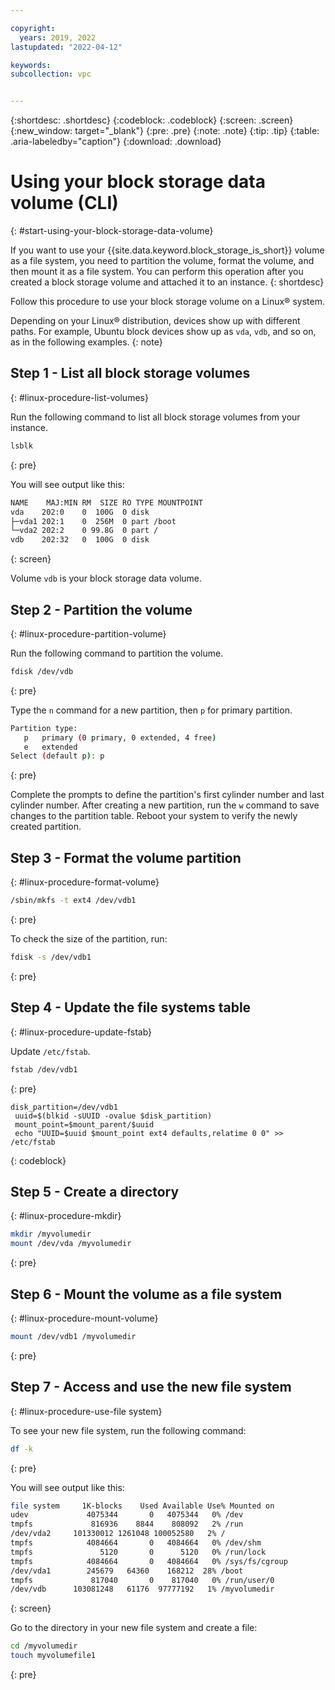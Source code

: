 ```yaml
---

copyright:
  years: 2019, 2022
lastupdated: "2022-04-12"

keywords:
subcollection: vpc


---
```


{:shortdesc: .shortdesc}
{:codeblock: .codeblock}
{:screen: .screen}
{:new_window: target="_blank"}
{:pre: .pre}
{:note: .note}
{:tip: .tip}
{:table: .aria-labeledby="caption"}
{:download: .download}

# Using your block storage data volume (CLI)
{: #start-using-your-block-storage-data-volume}

If you want to use your {{site.data.keyword.block_storage_is_short}} volume as a file system, you need to partition the volume, format the volume, and then mount it as a file system. You can perform this operation after you created a block storage volume and attached it to an instance.
{: shortdesc}

Follow this procedure to use your block storage volume on a Linux&reg; system.

Depending on your Linux&reg; distribution, devices show up with different paths. For example, Ubuntu block devices show up as `vda`, `vdb`, and so on, as in the following examples.
{: note}

## Step 1 - List all block storage volumes
{: #linux-procedure-list-volumes}

Run the following command to list all block storage volumes from your instance.

```bash
lsblk
```
{: pre}

You will see output like this:

```bash
NAME    MAJ:MIN RM  SIZE RO TYPE MOUNTPOINT
vda    202:0    0  100G  0 disk
├─vda1 202:1    0  256M  0 part /boot
└─vda2 202:2    0 99.8G  0 part /
vdb    202:32   0  100G  0 disk
```
{: screen}

Volume `vdb` is your block storage data volume.

## Step 2 - Partition the volume
{: #linux-procedure-partition-volume}

Run the following command to partition the volume.

```bash
fdisk /dev/vdb
```
{: pre}

Type the `n` command for a new partition, then `p` for primary partition.

```bash
Partition type:
   p   primary (0 primary, 0 extended, 4 free)
   e   extended
Select (default p): p
```
{: pre}

Complete the prompts to define the partition's first cylinder number and last cylinder number. After creating a new partition, run the `w` command to save changes to the partition table. Reboot your system to verify the newly created partition.

## Step 3 - Format the volume partition
{: #linux-procedure-format-volume}

```bash
/sbin/mkfs -t ext4 /dev/vdb1
```
{: pre}

To check the size of the partition, run:

```bash
fdisk -s /dev/vdb1
```
{: pre}

## Step 4 - Update the file systems table
{: #linux-procedure-update-fstab}

Update `/etc/fstab`.

```bash
fstab /dev/vdb1
```
{: pre}

```
disk_partition=/dev/vdb1
 uuid=$(blkid -sUUID -ovalue $disk_partition)
 mount_point=$mount_parent/$uuid
 echo "UUID=$uuid $mount_point ext4 defaults,relatime 0 0" >> /etc/fstab
```
{: codeblock}

## Step 5 - Create a directory
{: #linux-procedure-mkdir}

```bash
mkdir /myvolumedir
mount /dev/vda /myvolumedir
```
{: pre}

## Step 6 - Mount the volume as a file system
{: #linux-procedure-mount-volume}

```bash
mount /dev/vdb1 /myvolumedir
```
{: pre}

## Step 7 - Access and use the new file system
{: #linux-procedure-use-file system}

To see your new file system, run the following command:

```bash
df -k
```
{: pre}

You will see output like this:

```bash
file system     1K-blocks    Used Available Use% Mounted on
udev             4075344       0   4075344   0% /dev
tmpfs             816936    8844    808092   2% /run
/dev/vda2     101330012 1261048 100052580   2% /
tmpfs            4084664       0   4084664   0% /dev/shm
tmpfs               5120       0      5120   0% /run/lock
tmpfs            4084664       0   4084664   0% /sys/fs/cgroup
/dev/vda1        245679   64360    168212  28% /boot
tmpfs             817040       0    817040   0% /run/user/0
/dev/vdb      103081248   61176  97777192   1% /myvolumedir
```
{: screen}

Go to the directory in your new file system and create a file:

```bash
cd /myvolumedir
touch myvolumefile1
```
{: pre}
